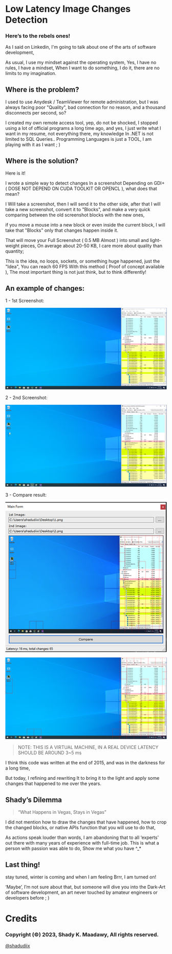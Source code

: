 # Low Latency Image Changes Detection

### Here’s to the rebels ones!

As I said on Linkedin, I'm going to talk about one of the arts of software development,  

As usual, I use my mindset against the operating system, Yes, I have no rules, I have a mindset, 
When I want to do something, I do it, there are no limits to my imagination.


## Where is the problem? 

I used to use Anydesk / TeamViewer for remote administration, but I was always facing poor "Quality", bad connection for no reason, and a thousand disconnects per second, so? 


I created my own remote access tool, yep, do not be shocked, I stopped using a lot of official programs a long time ago, and yes, I just write what I want in my resume, not everything there, my knowledge In .NET is not limited to SQL Queries.. Programming Languages is just a TOOL, I am playing with it as I want ; )

## Where is the solution?

Here is it!

I wrote a simple way to detect changes In a screenshot Depending on GDI+ ( DOSE NOT DEPEND ON CUDA TOOLKIT OR OPENCL ), what does that mean?

I Will take a screenshot, then I will send it to the other side, after that I will take a new screenshot, convert it to "Blocks", and make a very quick comparing between the old screenshot blocks with the new ones, 

if you move a mouse into a new block or even inside the current block, I will take that "Blocks" only that changes happen inside it.

That will move your Full Screenshot ( 0.5 MB Almost ) into small and light-weight pieces, On average about 20-50 KB, I care more about quality than quantity;

This is the idea, no loops, sockets, or something huge happened, just the "Idea",  You can reach 60 FPS With this method ( Proof of concept available ), The most important thing is not just think, but to think differently!

## An example of changes:

1 - 1st Screenshot:

![](https://raw.githubusercontent.com/shadyelmaadawy/Low-Latency-Image-Changes-Detection/master/1.png)

2 - 2nd Screenshot: 

![](https://raw.githubusercontent.com/shadyelmaadawy/Low-Latency-Image-Changes-Detection/master/2.png)

3 - Compare result:

![](https://raw.githubusercontent.com/shadyelmaadawy/Low-Latency-Image-Changes-Detection/master/3.png)

![](https://raw.githubusercontent.com/shadyelmaadawy/Low-Latency-Image-Changes-Detection/master/4.png)

> NOTE: THIS IS A VIRTUAL MACHINE, IN A REAL DEVICE LATENCY SHOULD BE AROUND 3~5 ms

I think this code was written at the end of 2015, and was in the darkness for a long time, 

But today, I refining and rewriting It to bring it to the light and apply some changes that happened to me over the years.


## Shady’s Dilemma

> “What Happens in Vegas, Stays in Vegas”

I did not mention how to draw the changes that have happened, how to crop the changed blocks, or native APIs function that you will use to do that, 

As actions speak louder than words, I am abandoning that to all ‘experts’ out there with many years of experience with full-time job.
This is what a person with passion was able to do, Show me what you have ^_*

## Last thing!

stay tuned, winter is coming and when I am feeling Brrr, I am turned on!

‘Maybe’, I’m not sure about that, but someone will dive you into the Dark-Art of software development, an art never touched by amateur engineers or developers before ; )

# Credits
### Copyright (©) 2023, Shady K. Maadawy, All rights reserved.
  [@shadudiix](https://github.com/shadyelmaadawy)
